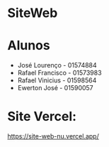 # SiteWeb

# Alunos
- José Lourenço - 01574884
- Rafael Francisco - 01573983
- Rafael Vinicius - 01598564
- Ewerton José - 01590057

# Site Vercel: 
https://site-web-nu.vercel.app/
